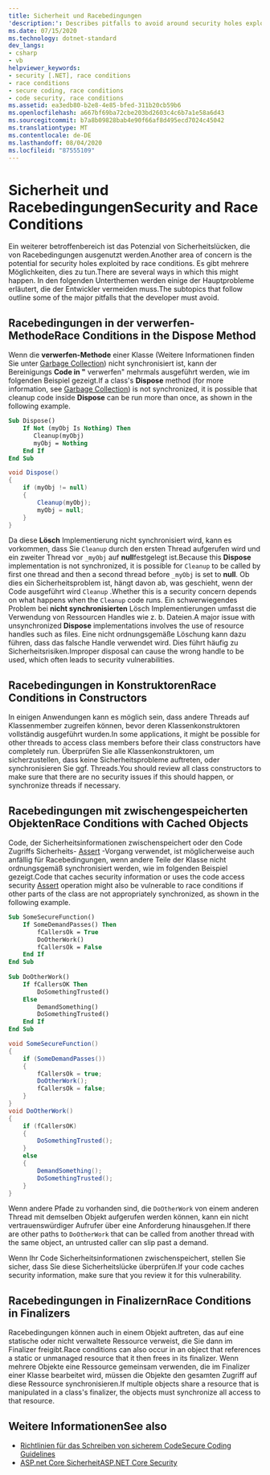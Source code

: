 ```yaml
---
title: Sicherheit und Racebedingungen
'description:': Describes pitfalls to avoid around security holes exploited by race conditions, including dispose methods, constructors, cached objects, and finalizers.
ms.date: 07/15/2020
ms.technology: dotnet-standard
dev_langs:
- csharp
- vb
helpviewer_keywords:
- security [.NET], race conditions
- race conditions
- secure coding, race conditions
- code security, race conditions
ms.assetid: ea3edb80-b2e8-4e85-bfed-311b20cb59b6
ms.openlocfilehash: a667bf69ba72cbe203bd2603c4c6b7a1e58a6d43
ms.sourcegitcommit: b7a8b09828bab4e90f66af8d495ecd7024c45042
ms.translationtype: MT
ms.contentlocale: de-DE
ms.lasthandoff: 08/04/2020
ms.locfileid: "87555109"
---
```

# <a name="security-and-race-conditions"></a><span data-ttu-id="893da-102">Sicherheit und Racebedingungen</span><span class="sxs-lookup"><span data-stu-id="893da-102">Security and Race Conditions</span></span>

<span data-ttu-id="893da-103">Ein weiterer betroffenbereich ist das Potenzial von Sicherheitslücken, die von Racebedingungen ausgenutzt werden.</span><span class="sxs-lookup"><span data-stu-id="893da-103">Another area of concern is the potential for security holes exploited by race conditions.</span></span> <span data-ttu-id="893da-104">Es gibt mehrere Möglichkeiten, dies zu tun.</span><span class="sxs-lookup"><span data-stu-id="893da-104">There are several ways in which this might happen.</span></span> <span data-ttu-id="893da-105">In den folgenden Unterthemen werden einige der Hauptprobleme erläutert, die der Entwickler vermeiden muss.</span><span class="sxs-lookup"><span data-stu-id="893da-105">The subtopics that follow outline some of the major pitfalls that the developer must avoid.</span></span>  
  
## <a name="race-conditions-in-the-dispose-method"></a><span data-ttu-id="893da-106">Racebedingungen in der verwerfen-Methode</span><span class="sxs-lookup"><span data-stu-id="893da-106">Race Conditions in the Dispose Method</span></span>  

<span data-ttu-id="893da-107">Wenn die **verwerfen-Methode** einer Klasse (Weitere Informationen finden Sie unter [Garbage Collection](../garbage-collection/index.md)) nicht synchronisiert ist, kann der Bereinigungs **Code in "** verwerfen" mehrmals ausgeführt werden, wie im folgenden Beispiel gezeigt.</span><span class="sxs-lookup"><span data-stu-id="893da-107">If a class's **Dispose** method (for more information, see [Garbage Collection](../garbage-collection/index.md)) is not synchronized, it is possible that cleanup code inside **Dispose** can be run more than once, as shown in the following example.</span></span>  
  
```vb  
Sub Dispose()  
    If Not (myObj Is Nothing) Then  
       Cleanup(myObj)  
       myObj = Nothing  
    End If  
End Sub  
```  
  
```csharp  
void Dispose()
{  
    if (myObj != null)
    {  
        Cleanup(myObj);  
        myObj = null;  
    }  
}  
```  
  
<span data-ttu-id="893da-108">Da diese **Lösch** Implementierung nicht synchronisiert wird, kann es vorkommen, dass Sie `Cleanup` durch den ersten Thread aufgerufen wird und ein zweiter Thread vor `_myObj` auf **null**festgelegt ist.</span><span class="sxs-lookup"><span data-stu-id="893da-108">Because this **Dispose** implementation is not synchronized, it is possible for `Cleanup` to be called by first one thread and then a second thread before `_myObj` is set to **null**.</span></span> <span data-ttu-id="893da-109">Ob dies ein Sicherheitsproblem ist, hängt davon ab, was geschieht, wenn der Code ausgeführt wird `Cleanup` .</span><span class="sxs-lookup"><span data-stu-id="893da-109">Whether this is a security concern depends on what happens when the `Cleanup` code runs.</span></span> <span data-ttu-id="893da-110">Ein schwerwiegendes Problem bei **nicht synchronisierten** Lösch Implementierungen umfasst die Verwendung von Ressourcen Handles wie z. b. Dateien.</span><span class="sxs-lookup"><span data-stu-id="893da-110">A major issue with unsynchronized **Dispose** implementations involves the use of resource handles such as files.</span></span> <span data-ttu-id="893da-111">Eine nicht ordnungsgemäße Löschung kann dazu führen, dass das falsche Handle verwendet wird. Dies führt häufig zu Sicherheitsrisiken.</span><span class="sxs-lookup"><span data-stu-id="893da-111">Improper disposal can cause the wrong handle to be used, which often leads to security vulnerabilities.</span></span>  
  
## <a name="race-conditions-in-constructors"></a><span data-ttu-id="893da-112">Racebedingungen in Konstruktoren</span><span class="sxs-lookup"><span data-stu-id="893da-112">Race Conditions in Constructors</span></span>

<span data-ttu-id="893da-113">In einigen Anwendungen kann es möglich sein, dass andere Threads auf Klassenmember zugreifen können, bevor deren Klassenkonstruktoren vollständig ausgeführt wurden.</span><span class="sxs-lookup"><span data-stu-id="893da-113">In some applications, it might be possible for other threads to access class members before their class constructors have completely run.</span></span> <span data-ttu-id="893da-114">Überprüfen Sie alle Klassenkonstruktoren, um sicherzustellen, dass keine Sicherheitsprobleme auftreten, oder synchronisieren Sie ggf. Threads.</span><span class="sxs-lookup"><span data-stu-id="893da-114">You should review all class constructors to make sure that there are no security issues if this should happen, or synchronize threads if necessary.</span></span>  
  
## <a name="race-conditions-with-cached-objects"></a><span data-ttu-id="893da-115">Racebedingungen mit zwischengespeicherten Objekten</span><span class="sxs-lookup"><span data-stu-id="893da-115">Race Conditions with Cached Objects</span></span>  

<span data-ttu-id="893da-116">Code, der Sicherheitsinformationen zwischenspeichert oder den Code Zugriffs Sicherheits- [Assert](../../framework/misc/using-the-assert-method.md) -Vorgang verwendet, ist möglicherweise auch anfällig für Racebedingungen, wenn andere Teile der Klasse nicht ordnungsgemäß synchronisiert werden, wie im folgenden Beispiel gezeigt.</span><span class="sxs-lookup"><span data-stu-id="893da-116">Code that caches security information or uses the code access security [Assert](../../framework/misc/using-the-assert-method.md) operation might also be vulnerable to race conditions if other parts of the class are not appropriately synchronized, as shown in the following example.</span></span>  
  
```vb  
Sub SomeSecureFunction()  
    If SomeDemandPasses() Then  
        fCallersOk = True  
        DoOtherWork()  
        fCallersOk = False  
    End If  
End Sub  
  
Sub DoOtherWork()  
    If fCallersOK Then  
        DoSomethingTrusted()  
    Else  
        DemandSomething()  
        DoSomethingTrusted()  
    End If  
End Sub  
```  
  
```csharp  
void SomeSecureFunction()
{  
    if (SomeDemandPasses())
    {  
        fCallersOk = true;  
        DoOtherWork();  
        fCallersOk = false;  
    }  
}  
void DoOtherWork()
{  
    if (fCallersOK)
    {  
        DoSomethingTrusted();  
    }  
    else
    {  
        DemandSomething();  
        DoSomethingTrusted();  
    }  
}  
```  
  
<span data-ttu-id="893da-117">Wenn andere Pfade zu vorhanden sind, die `DoOtherWork` von einem anderen Thread mit demselben Objekt aufgerufen werden können, kann ein nicht vertrauenswürdiger Aufrufer über eine Anforderung hinausgehen.</span><span class="sxs-lookup"><span data-stu-id="893da-117">If there are other paths to `DoOtherWork` that can be called from another thread with the same object, an untrusted caller can slip past a demand.</span></span>  
  
<span data-ttu-id="893da-118">Wenn Ihr Code Sicherheitsinformationen zwischenspeichert, stellen Sie sicher, dass Sie diese Sicherheitslücke überprüfen.</span><span class="sxs-lookup"><span data-stu-id="893da-118">If your code caches security information, make sure that you review it for this vulnerability.</span></span>  
  
## <a name="race-conditions-in-finalizers"></a><span data-ttu-id="893da-119">Racebedingungen in Finalizern</span><span class="sxs-lookup"><span data-stu-id="893da-119">Race Conditions in Finalizers</span></span>  

<span data-ttu-id="893da-120">Racebedingungen können auch in einem Objekt auftreten, das auf eine statische oder nicht verwaltete Ressource verweist, die Sie dann im Finalizer freigibt.</span><span class="sxs-lookup"><span data-stu-id="893da-120">Race conditions can also occur in an object that references a static or unmanaged resource that it then frees in its finalizer.</span></span> <span data-ttu-id="893da-121">Wenn mehrere Objekte eine Ressource gemeinsam verwenden, die im Finalizer einer Klasse bearbeitet wird, müssen die Objekte den gesamten Zugriff auf diese Ressource synchronisieren.</span><span class="sxs-lookup"><span data-stu-id="893da-121">If multiple objects share a resource that is manipulated in a class's finalizer, the objects must synchronize all access to that resource.</span></span>  
  
## <a name="see-also"></a><span data-ttu-id="893da-122">Weitere Informationen</span><span class="sxs-lookup"><span data-stu-id="893da-122">See also</span></span>

- [<span data-ttu-id="893da-123">Richtlinien für das Schreiben von sicherem Code</span><span class="sxs-lookup"><span data-stu-id="893da-123">Secure Coding Guidelines</span></span>](secure-coding-guidelines.md)
- [<span data-ttu-id="893da-124">ASP.net Core Sicherheit</span><span class="sxs-lookup"><span data-stu-id="893da-124">ASP.NET Core Security</span></span>](/aspnet/core/security/)
